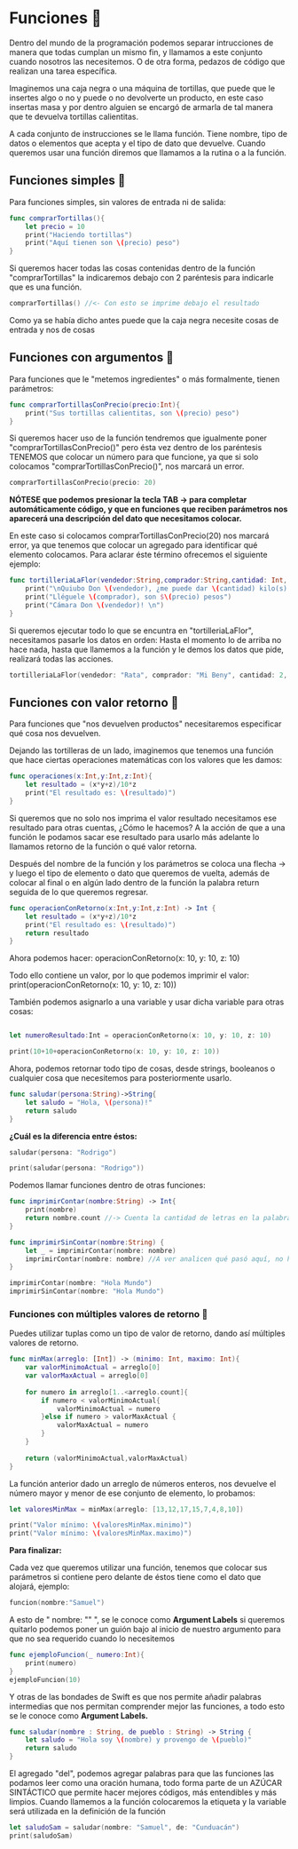 
# Funciones 🦃
 
 Dentro del mundo de la programación podemos separar intrucciones de manera que todas cumplan un mismo fin, y llamamos a este conjunto cuando nosotros las necesitemos. O de otra forma, pedazos de código que realizan una tarea específica.
 
 Imaginemos una caja negra o una máquina de tortillas, que puede que le insertes algo o no y puede o no devolverte un producto, en este caso insertas masa y por dentro alguien se encargó de armarla de tal manera que te devuelva tortillas calientitas.
 
A cada conjunto de instrucciones se le llama función. Tiene nombre, tipo de datos o elementos que acepta y el tipo de dato que devuelve. Cuando queremos usar una función diremos que llamamos a la rutina o a la función.
 
## Funciones simples 🐔

Para funciones simples, sin valores de entrada ni de salida:

```swift
func comprarTortillas(){
    let precio = 10
    print("Haciendo tortillas")
    print("Aquí tienen son \(precio) peso")
}

```

Si queremos hacer todas las cosas contenidas dentro de la función "comprarTortillas" la indicaremos debajo con 2 paréntesis para indicarle que es una función.

```swift
comprarTortillas() //<- Con esto se imprime debajo el resultado
```

Como ya se había dicho antes puede que la caja negra necesite cosas de entrada y nos de cosas

## Funciones con argumentos 🦆

Para funciones que le "metemos ingredientes" o más formalmente, tienen parámetros:

```swift
func comprarTortillasConPrecio(precio:Int){
    print("Sus tortillas calientitas, son \(precio) peso")
}
```

Si queremos hacer uso de la función tendremos que igualmente poner "comprarTortillasConPrecio()" pero ésta vez dentro de los paréntesis TENEMOS que colocar un número para que funcione, ya que si solo colocamos "comprarTortillasConPrecio()", nos marcará un error.

```swift
comprarTortillasConPrecio(precio: 20)
```

**NÓTESE que podemos presionar la tecla TAB -> para completar automáticamente código, y que en funciones que reciben parámetros nos aparecerá una descripción del dato que necesitamos colocar.**

En este caso si colocamos comprarTortillasConPrecio(20) nos marcará error, ya que tenemos que colocar un agregado para identificar qué elemento colocamos. Para aclarar éste término ofrecemos el siguiente ejemplo:

```swift
func tortilleriaLaFlor(vendedor:String,comprador:String,cantidad: Int, precio:Int){
    print("\nQuiubo Don \(vendedor), ¿me puede dar \(cantidad) kilo(s) de tortillas?")
    print("Lléguele \(comprador), son $\(precio) pesos")
    print("Cámara Don \(vendedor)! \n")
}
```

Si queremos ejecutar todo lo que se encuntra en "tortilleriaLaFlor", necesitamos pasarle los datos en orden: Hasta el momento lo de arriba no hace nada, hasta que llamemos a la función y le demos los datos que pide, realizará todas las acciones.

```swift
tortilleriaLaFlor(vendedor: "Rata", comprador: "Mi Beny", cantidad: 2, precio: 30)
```
## Funciones con valor retorno 🐙

Para funciones que "nos devuelven productos" necesitaremos especificar qué cosa nos devuelven.

Dejando las tortilleras de un lado, imaginemos que tenemos una función que hace ciertas operaciones matemáticas con los valores que les damos:

```swift
func operaciones(x:Int,y:Int,z:Int){
    let resultado = (x*y+z)/10*z
    print("El resultado es: \(resultado)")
}
```

Si queremos que no solo nos imprima el valor resultado necesitamos ese resultado para otras cuentas, ¿Cómo le hacemos? A la acción de que a una función le podamos sacar ese resultado para usarlo más adelante lo llamamos retorno de la función o qué valor retorna.

Después del nombre de la función y los parámetros se coloca una flecha -> y luego el tipo de elemento o dato que queremos de vuelta, además de colocar al final o en algún lado dentro de la función la palabra return seguida de lo que queremos regresar.


```swift
func operacionConRetorno(x:Int,y:Int,z:Int) -> Int {
    let resultado = (x*y+z)/10*z
    print("El resultado es: \(resultado)")
    return resultado
}
```


Ahora podemos hacer:
operacionConRetorno(x: 10, y: 10, z: 10)

Todo ello contiene un valor, por lo que podemos imprimir el valor:
print(operacionConRetorno(x: 10, y: 10, z: 10))

También podemos asignarlo a una variable y usar dicha variable para otras cosas:

```swift

let numeroResultado:Int = operacionConRetorno(x: 10, y: 10, z: 10)

print(10+10+operacionConRetorno(x: 10, y: 10, z: 10))
```

Ahora, podemos retornar todo tipo de cosas, desde strings, booleanos o cualquier cosa que necesitemos para posteriormente usarlo.

```swift
func saludar(persona:String)->String{
    let saludo = "Hola, \(persona)!"
    return saludo
}
```

**¿Cuál es la diferencia entre éstos:**

```swift
saludar(persona: "Rodrigo")

print(saludar(persona: "Rodrigo"))
```


Podemos llamar funciones dentro de otras funciones:

```swift
func imprimirContar(nombre:String) -> Int{
    print(nombre)
    return nombre.count //-> Cuenta la cantidad de letras en la palabra
}

func imprimirSinContar(nombre:String) {
    let _ = imprimirContar(nombre: nombre)
    imprimirContar(nombre: nombre) //A ver analicen qué pasó aquí, no hay nada mal pero como que algo no cuadra
}

imprimirContar(nombre: "Hola Mundo")
imprimirSinContar(nombre: "Hola Mundo")
```

### Funciones con múltiples valores de retorno 🦀

Puedes utilizar tuplas como un tipo de valor de retorno, dando así múltiples valores de retorno.

```swift
func minMax(arreglo: [Int]) -> (minimo: Int, maximo: Int){
    var valorMinimoActual = arreglo[0]
    var valorMaxActual = arreglo[0]
    
    for numero in arreglo[1..<arreglo.count]{
        if numero < valorMinimoActual{
            valorMinimoActual = numero
        }else if numero > valorMaxActual {
            valorMaxActual = numero
        }
    }
    
    return (valorMinimoActual,valorMaxActual)
}
```

La función anterior dado un arreglo de números enteros, nos devuelve el número mayor y menor de ese conjunto de elemento, lo probamos:

```swift
let valoresMinMax = minMax(arreglo: [13,12,17,15,7,4,8,10])

print("Valor mínimo: \(valoresMinMax.minimo)")
print("Valor mínimo: \(valoresMinMax.maximo)")
```

**Para finalizar:**

Cada vez que queremos utilizar una función, tenemos que colocar sus parámetros si contiene pero delante de éstos tiene como el dato que alojará, ejemplo:

```swift
funcion(nombre:"Samuel")
```

A esto de " nombre: "" ", se le conoce como **Argument Labels** si queremos quitarlo podemos poner un guión bajo al inicio de nuestro argumento para que no sea requerido cuando lo necesitemos

```swift
func ejemploFuncion(_ numero:Int){
    print(numero)
}
ejemploFuncion(10)
```

Y otras de las bondades de Swift es que nos permite añadir palabras intermedias que nos permitan comprender mejor las funciones, a todo esto se le conoce como **Argument Labels.**


```swift
func saludar(nombre : String, de pueblo : String) -> String {
    let saludo = "Hola soy \(nombre) y provengo de \(pueblo)"
    return saludo
}
```

El agregado "del", podemos agregar palabras para que las funciones las podamos leer como una oración humana, todo forma parte de un AZÚCAR SINTÁCTICO que permite hacer mejores códigos, más entendibles y más limpios. Cuando llamemos a la función colocaremos la etiqueta y la variable será utilizada en la definición de la función

```swift
let saludoSam = saludar(nombre: "Samuel", de: "Cunduacán")
print(saludoSam)
```


